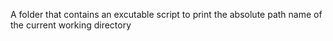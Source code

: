 A folder that contains an excutable script to print the absolute path name of the current working directory

